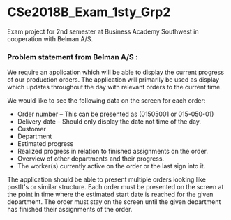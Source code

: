 # CSe2018B_Exam_1sty_Grp2
Exam project for 2nd semester at Business Academy Southwest in cooperation with Belman A/S.

### Problem statement from Belman A/S :

We require an application which will be able to display the current progress of our production orders. The application will primarily be used as display which updates throughout the day with relevant orders to the current time.

We would like to see the following data on the screen for each order:

  * Order number – This can be presented as (01505001 or 015-050-01)
  * Delivery date – Should only display the date not time of the day.
  * Customer
  * Department
  * Estimated progress
  * Realized progress in relation to finished assignments on the order.
  * Overview of other departments and their progress.
  * The worker(s) currently active on the order or the last sign into it.
  
The application should be able to present multiple orders looking like postIt's or similar structure. Each order must be presented on the screen at the point in time where the estimated start date is reached for the given department. The order must stay on the screen until the given department has finished their assignments of the order.
